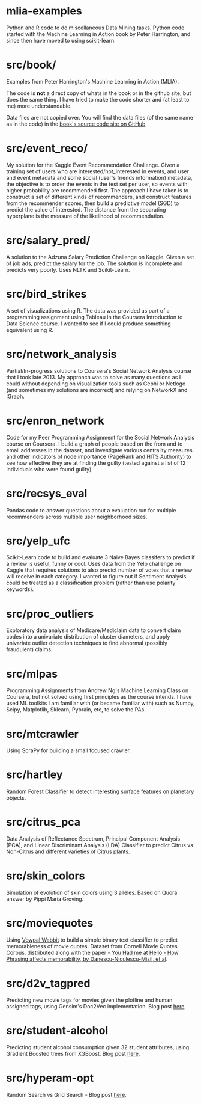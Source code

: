 mlia-examples
=============

Python and R code to do miscellaneous Data Mining tasks. Python code started with the Machine Learning in Action book by Peter Harrington, and since then have moved to using scikit-learn.

src/book/
==========

Examples from Peter Harrington's Machine Learning in Action (MLIA).

The code is __not__ a direct copy of whats in the book or in the github site, but does the same thing. I have tried to make the code shorter and (at least to me) more understandable.

Data files are not copied over. You will find the data files (of the same name as in the code) in the [book's source code site on GitHub](https://github.com/pbharrin/machinelearninginaction).

src/event\_reco/
================
My solution for the Kaggle Event Recommendation Challenge. Given a training set of users who are interested/not\_interested in events, and user and event metadata and some social (user's friends information) metadata, the objective is to order the events in the test set per user, so events with higher probability are recommended first. The approach I have taken is to construct a set of different kinds of recommenders, and construct features from the recommender scores, then build a predictive model (SGD) to predict the value of interested. The distance from the separating hyperplane is the measure of the likelihood of recommendation.

src/salary\_pred/
=================
A solution to the Adzuna Salary Prediction Challenge on Kaggle. Given a set of job ads, predict the salary for the job. The solution is incomplete and predicts very poorly. Uses NLTK and Scikit-Learn.

src/bird\_strikes
=================
A set of visualizations using R. The data was provided as part of a programming assignment using Tableau in the Coursera Introduction to Data Science course. I wanted to see if I could produce something equivalent using R.

src/network\_analysis
====================
Partial/In-progress solutions to Coursera's Social Network Analysis course that I took late 2013. My approach was to solve as many questions as I could without depending on visualization tools such as Gephi or Netlogo (and sometimes my solutions are incorrect) and relying on NetworkX and IGraph.

src/enron\_network
==================
Code for my Peer Programming Assignment for the Social Network Analysis course on Coursera. I build a graph of people based on the from and to email addresses in the dataset, and investigate various centrality measures and other indicators of node importance (PageRank and HITS Authority) to see how effective they are at finding the guilty (tested against a list of 12 individuals who were found guilty).

src/recsys\_eval
================
Pandas code to answer questions about a evaluation run for multiple recommenders across multiple user neighborhood sizes.

src/yelp\_ufc
==============
Scikit-Learn code to build and evaluate 3 Naive Bayes classifers to predict if a review is useful, funny or cool. Uses data from the Yelp challenge on Kaggle that requires solutions to also predict number of votes that a review will receive in each category. I wanted to figure out if Sentiment Analysis could be treated as a classification problem (rather than use polarity keywords).

src/proc\_outliers
==================
Exploratory data analysis of Medicare/Mediclaim data to convert claim codes into a univariate distribution of cluster diameters, and apply univariate outlier detection techniques to find abnormal (possibly fraudulent) claims.

src/mlpas
=====================
Programming Assignments from Andrew Ng's Machine Learning Class on Coursera, but not solved using first principles as the course intends. I have used ML toolkits I am familiar with (or became familiar with) such as Numpy, Scipy, Matplotlib, Sklearn, Pybrain, etc, to solve the PAs.

src/mtcrawler
=============
Using ScraPy for building a small focused crawler.

src/hartley
===========
Random Forest Classifier to detect interesting surface features on planetary objects.

src/citrus\_pca
==============
Data Analysis of Reflectance Spectrum, Principal Component Analysis (PCA), and Linear Discriminant Analysis (LDA) Classifier to predict Citrus vs Non-Citrus and different varieties of Citrus plants.

src/skin\_colors
================
Simulation of evolution of skin colors using 3 alleles. Based on Quora answer by Pippi Maria Groving.

src/moviequotes
==================
Using [Vowpal Wabbit](https://github.com/JohnLangford/vowpal_wabbit/wiki) to build a simple binary text classifier to predict memorableness of movie quotes. Dataset from Cornell Movie Quotes Corpus, distributed along with the paper - [You Had me at Hello - How Phrasing affects memorability, by Danescu-Niculescu-Mizil, et al](http://www.cs.cornell.edu/~cristian/memorability.html).

src/d2v\_tagpred
===============
Predicting new movie tags for movies given the plotline and human assigned tags, using Gensim's Doc2Vec implementation. Blog post [here]([http://sujitpal.blogspot.com/2016/04/predicting-movie-tags-from-plots-using.html).

src/student-alcohol
====================
Predicting student alcohol consumption given 32 student attributes, using Gradient Boosted trees from XGBoost. Blog post [here](http://sujitpal.blogspot.com/2016/10/predicting-student-alcohol-consumption.html).

src/hyperam-opt
=================
Random Search vs Grid Search - Blog post [here](http://sujitpal.blogspot.com/2016/12/random-vs-grid-search-which-is-better.html).

